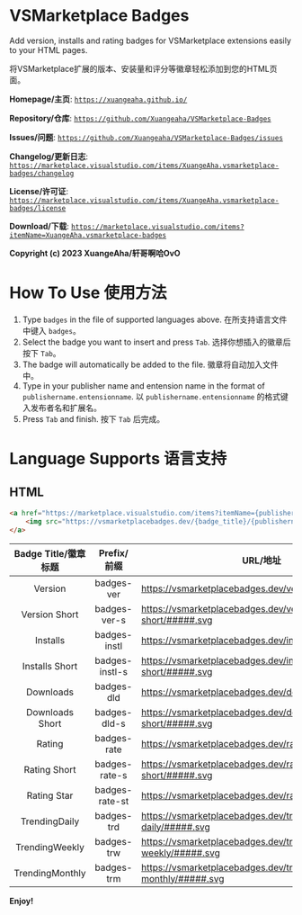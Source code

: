 # VSMarketplace Badges

Add version, installs and rating badges for VSMarketplace extensions easily to your HTML pages.

将VSMarketplace扩展的版本、安装量和评分等徽章轻松添加到您的HTML页面。

**Homepage/主页**: [`https://xuangeaha.github.io/`](https://xuangeaha.github.io/)

**Repository/仓库**: [`https://github.com/Xuangeaha/VSMarketplace-Badges`](https://github.com/Xuangeaha/VSMarketplace-Badges)

**Issues/问题**: [`https://github.com/Xuangeaha/VSMarketplace-Badges/issues`](https://github.com/Xuangeaha/VSMarketplace-Badges/issues)

**Changelog/更新日志**: [`https://marketplace.visualstudio.com/items/XuangeAha.vsmarketplace-badges/changelog`](https://marketplace.visualstudio.com/items/XuangeAha.vsmarketplace-badges/changelog)

**License/许可证**: [`https://marketplace.visualstudio.com/items/XuangeAha.vsmarketplace-badges/license`](https://marketplace.visualstudio.com/items/XuangeAha.vsmarketplace-badges/license)

**Download/下载**: [`https://marketplace.visualstudio.com/items?itemName=XuangeAha.vsmarketplace-badges`](https://marketplace.visualstudio.com/items?itemName=XuangeAha.vsmarketplace-badges)

**Copyright (c) 2023 XuangeAha/轩哥啊哈OvO**

# How To Use 使用方法

1. Type `badges` in the file of supported languages above.  在所支持语言文件中键入 `badges`。
2. Select the badge you want to insert and press `Tab`.  选择你想插入的徽章后按下 `Tab`。
3. The badge will automatically be added to the file.  徽章将自动加入文件中。
4. Type in your publisher name and entension name in the format of `publishername.entensionname`.  以 `publishername.entensionname` 的格式键入发布者名和扩展名。
5. Press `Tab` and finish.  按下 `Tab` 后完成。

# Language Supports 语言支持

## HTML

```html
<a href="https://marketplace.visualstudio.com/items?itemName={publishername.extensionname}">
    <img src="https://vsmarketplacebadges.dev/{badge_title}/{publishername.extensionname}.svg" alt="{badge_title}">
</a>
```

| Badge Title/徽章标题 |  Prefix/前缀  | URL/地址                                                       |     Discription/描述     |
| :------------------: | :------------: | -------------------------------------------------------------- | :-----------------------: |
|       Version       |   badges-ver   | https://vsmarketplacebadges.dev/version/#####.svg              |     VSBadges Version     |
|    Version Short    |  badges-ver-s  | https://vsmarketplacebadges.dev/version-short/#####.svg        |  VSBadges Version Short  |
|       Installs       |  badges-instl  | https://vsmarketplacebadges.dev/installs/#####.svg             |     VSBadges Installs     |
|    Installs Short    | badges-instl-s | https://vsmarketplacebadges.dev/installs-short/#####.svg       |  VSBadges Installs Short  |
|      Downloads      |   badges-dld   | https://vsmarketplacebadges.dev/downloads/#####.svg            |    VSBadges Downloads    |
|   Downloads Short   |  badges-dld-s  | https://vsmarketplacebadges.dev/downloadsversi-short/#####.svg | VSBadges Downloads Short |
|        Rating        |  badges-rate  | https://vsmarketplacebadges.dev/rating/#####.svg               |     VSBadges Rating     |
|     Rating Short     | badges-rate-s | https://vsmarketplacebadges.dev/rating-short/#####.svg         |  VSBadges Rating Short  |
|     Rating Star     | badges-rate-st | https://vsmarketplacebadges.dev/rating-star/#####.svg          |   VSBadges Rating Star   |
|    TrendingDaily    |   badges-trd   | https://vsmarketplacebadges.dev/trending-daily/#####.svg       |  VSBadges TrendingDaily  |
|    TrendingWeekly    |   badges-trw   | https://vsmarketplacebadges.dev/trending-weekly/#####.svg      | VSBadges TrendingWeekly |
|   TrendingMonthly   |   badges-trm   | https://vsmarketplacebadges.dev/trending-monthly/#####.svg     | VSBadges TrendingMonthly |

**Enjoy!**
